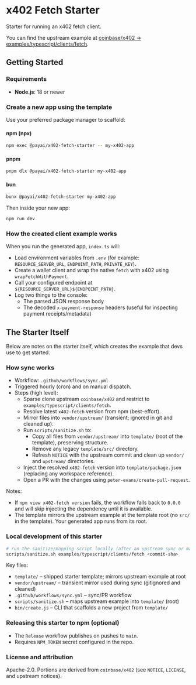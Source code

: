 # x402 Fetch Starter

Starter for running an x402 fetch client.

You can find the upstream example at [coinbase/x402 → examples/typescript/clients/fetch](https://github.com/coinbase/x402/tree/main/examples/typescript/clients/fetch). 

## Getting Started

### Requirements

- **Node.js**: 18 or newer

### Create a new app using the template

Use your preferred package manager to scaffold:

#### npm (npx)
```bash
npm exec @payai/x402-fetch-starter -- my-x402-app
```

#### pnpm
```bash
pnpm dlx @payai/x402-fetch-starter my-x402-app
```

#### bun
```bash
bunx @payai/x402-fetch-starter my-x402-app
```

Then inside your new app:

```bash
npm run dev
```

### How the created client example works

When you run the generated app, `index.ts` will:

- Load environment variables from `.env` (for example: `RESOURCE_SERVER_URL`, `ENDPOINT_PATH`, `PRIVATE_KEY`).
- Create a wallet client and wrap the native `fetch` with x402 using `wrapFetchWithPayment`.
- Call your configured endpoint at `${RESOURCE_SERVER_URL}${ENDPOINT_PATH}`.
- Log two things to the console:
  - The parsed JSON response body
  - The decoded `x-payment-response` headers (useful for inspecting payment receipts/metadata)


## The Starter Itself

Below are notes on the starter itself, which creates the example that devs use to get started.

### How sync works

- Workflow: `.github/workflows/sync.yml`
- Triggered hourly (cron) and on manual dispatch.
- Steps (high level):
  - Sparse clone upstream `coinbase/x402` and restrict to `examples/typescript/clients/fetch`.
  - Resolve latest `x402-fetch` version from npm (best-effort).
  - Mirror files into `vendor/upstream/` (transient; ignored in git and cleaned up).
  - Run `scripts/sanitize.sh` to:
    - Copy all files from `vendor/upstream/` into `template/` (root of the template), preserving structure.
    - Remove any legacy `template/src/` directory.
    - Refresh `NOTICE` with the upstream commit and clean up `vendor/` and `upstream/` directories.
  - Inject the resolved `x402-fetch` version into `template/package.json` (replacing any workspace reference).
  - Open a PR with the changes using `peter-evans/create-pull-request`.

Notes:

- If `npm view x402-fetch version` fails, the workflow falls back to `0.0.0` and will skip injecting the dependency until it is available.
- The template mirrors the upstream example at the template root (no `src/` in the template). Your generated app runs from its root.

### Local development of this starter

```bash
# run the sanitize/mapping script locally (after an upstream sync or manual vendor update)
scripts/sanitize.sh examples/typescript/clients/fetch <commit-sha>
```

Key files:

- `template/` – shipped starter template; mirrors upstream example at root
- `vendor/upstream/` – transient mirror used during sync (gitignored and cleaned)
- `.github/workflows/sync.yml` – sync/PR workflow
- `scripts/sanitize.sh` – maps upstream example into `template/` (root)
- `bin/create.js` – CLI that scaffolds a new project from `template/`

### Releasing this starter to npm (optional)

- The `Release` workflow publishes on pushes to `main`.
- Requires `NPM_TOKEN` secret configured in the repo.

### License and attribution

Apache-2.0. Portions are derived from `coinbase/x402` (see `NOTICE`, `LICENSE`, and upstream notices).
